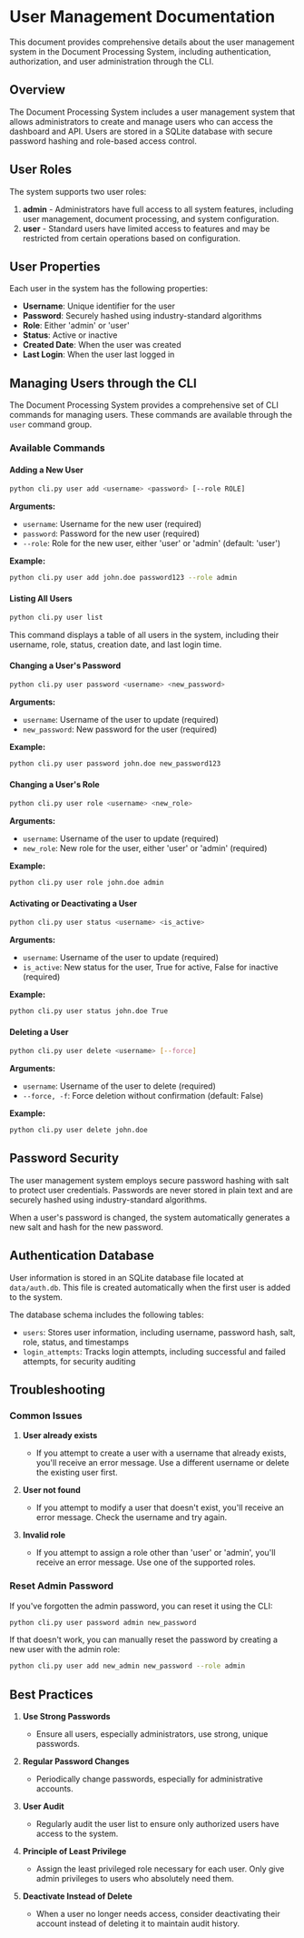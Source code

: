 # User Management Documentation

This document provides comprehensive details about the user management system in the Document Processing System, including authentication, authorization, and user administration through the CLI.

## Overview

The Document Processing System includes a user management system that allows administrators to create and manage users who can access the dashboard and API. Users are stored in a SQLite database with secure password hashing and role-based access control.

## User Roles

The system supports two user roles:

1. **admin** - Administrators have full access to all system features, including user management, document processing, and system configuration.
2. **user** - Standard users have limited access to features and may be restricted from certain operations based on configuration.

## User Properties

Each user in the system has the following properties:

- **Username**: Unique identifier for the user
- **Password**: Securely hashed using industry-standard algorithms
- **Role**: Either 'admin' or 'user'
- **Status**: Active or inactive
- **Created Date**: When the user was created
- **Last Login**: When the user last logged in

## Managing Users through the CLI

The Document Processing System provides a comprehensive set of CLI commands for managing users. These commands are available through the `user` command group.

### Available Commands

#### Adding a New User

```bash
python cli.py user add <username> <password> [--role ROLE]
```

**Arguments:**
- `username`: Username for the new user (required)
- `password`: Password for the new user (required)
- `--role`: Role for the new user, either 'user' or 'admin' (default: 'user')

**Example:**
```bash
python cli.py user add john.doe password123 --role admin
```

#### Listing All Users

```bash
python cli.py user list
```

This command displays a table of all users in the system, including their username, role, status, creation date, and last login time.

#### Changing a User's Password

```bash
python cli.py user password <username> <new_password>
```

**Arguments:**
- `username`: Username of the user to update (required)
- `new_password`: New password for the user (required)

**Example:**
```bash
python cli.py user password john.doe new_password123
```

#### Changing a User's Role

```bash
python cli.py user role <username> <new_role>
```

**Arguments:**
- `username`: Username of the user to update (required)
- `new_role`: New role for the user, either 'user' or 'admin' (required)

**Example:**
```bash
python cli.py user role john.doe admin
```

#### Activating or Deactivating a User

```bash
python cli.py user status <username> <is_active>
```

**Arguments:**
- `username`: Username of the user to update (required)
- `is_active`: New status for the user, True for active, False for inactive (required)

**Example:**
```bash
python cli.py user status john.doe True
```

#### Deleting a User

```bash
python cli.py user delete <username> [--force]
```

**Arguments:**
- `username`: Username of the user to delete (required)
- `--force, -f`: Force deletion without confirmation (default: False)

**Example:**
```bash
python cli.py user delete john.doe
```

## Password Security

The user management system employs secure password hashing with salt to protect user credentials. Passwords are never stored in plain text and are securely hashed using industry-standard algorithms.

When a user's password is changed, the system automatically generates a new salt and hash for the new password.

## Authentication Database

User information is stored in an SQLite database file located at `data/auth.db`. This file is created automatically when the first user is added to the system.

The database schema includes the following tables:
- `users`: Stores user information, including username, password hash, salt, role, status, and timestamps
- `login_attempts`: Tracks login attempts, including successful and failed attempts, for security auditing

## Troubleshooting

### Common Issues

1. **User already exists**
   - If you attempt to create a user with a username that already exists, you'll receive an error message. Use a different username or delete the existing user first.

2. **User not found**
   - If you attempt to modify a user that doesn't exist, you'll receive an error message. Check the username and try again.

3. **Invalid role**
   - If you attempt to assign a role other than 'user' or 'admin', you'll receive an error message. Use one of the supported roles.

### Reset Admin Password

If you've forgotten the admin password, you can reset it using the CLI:

```bash
python cli.py user password admin new_password
```

If that doesn't work, you can manually reset the password by creating a new user with the admin role:

```bash
python cli.py user add new_admin new_password --role admin
```

## Best Practices

1. **Use Strong Passwords**
   - Ensure all users, especially administrators, use strong, unique passwords.

2. **Regular Password Changes**
   - Periodically change passwords, especially for administrative accounts.

3. **User Audit**
   - Regularly audit the user list to ensure only authorized users have access to the system.

4. **Principle of Least Privilege**
   - Assign the least privileged role necessary for each user. Only give admin privileges to users who absolutely need them.

5. **Deactivate Instead of Delete**
   - When a user no longer needs access, consider deactivating their account instead of deleting it to maintain audit history.
